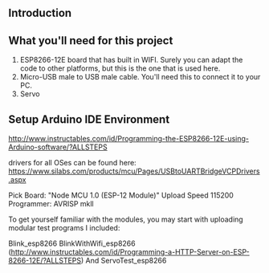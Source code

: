 ## Introduction



## What you'll need for this project

1. ESP8266-12E board that has built in WIFI. Surely you can adapt the code to other platforms, but this is the one that is used here.
2. Micro-USB male to USB male cable. You'll need this to connect it to your PC.
3. Servo 

## Setup Arduino IDE Environment

http://www.instructables.com/id/Programming-the-ESP8266-12E-using-Arduino-software/?ALLSTEPS

drivers for all OSes can be found here:
https://www.silabs.com/products/mcu/Pages/USBtoUARTBridgeVCPDrivers.aspx

Pick Board: "Node MCU 1.0 (ESP-12 Module)"
Upload Speed 115200
Programmer: AVRISP mkll

To get yourself familiar with the modules, you may start with uploading modular test programs I included:

Blink_esp8266
BlinkWithWifi_esp8266 
(http://www.instructables.com/id/Programming-a-HTTP-Server-on-ESP-8266-12E/?ALLSTEPS)
And ServoTest_esp8266
